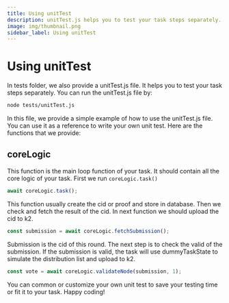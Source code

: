 ```yaml
---
title: Using unitTest
description: unitTest.js helps you to test your task steps separately.
image: img/thumbnail.png
sidebar_label: Using unitTest
---
```


# Using unitTest

In tests folder, we also provide a unitTest.js file. It helps you to test your task steps separately. You can run the unitTest.js file by:

```bash
node tests/unitTest.js
```

In this file, we provide a simple example of how to use the unitTest.js file. You can use it as a reference to write your own unit test. Here are the functions that we provide:

## coreLogic

This function is the main loop function of your task. It should contain all the core logic of your task. First we run `coreLogic.task()`

```javascript
await coreLogic.task();
```

This function usually create the cid or proof and store in database. Then we check and fetch the result of the cid. In next function we should upload the cid to k2.

```javascript
const submission = await coreLogic.fetchSubmission();
```

Submission is the cid of this round. The next step is to check the valid of the submission. If the submission is valid, the task will use dummyTaskState to simulate the distribution list and upload to k2.

```javascript
const vote = await coreLogic.validateNode(submission, 1);
```

You can common or customize your own unit test to save your testing time or fit it to your task. Happy coding!
